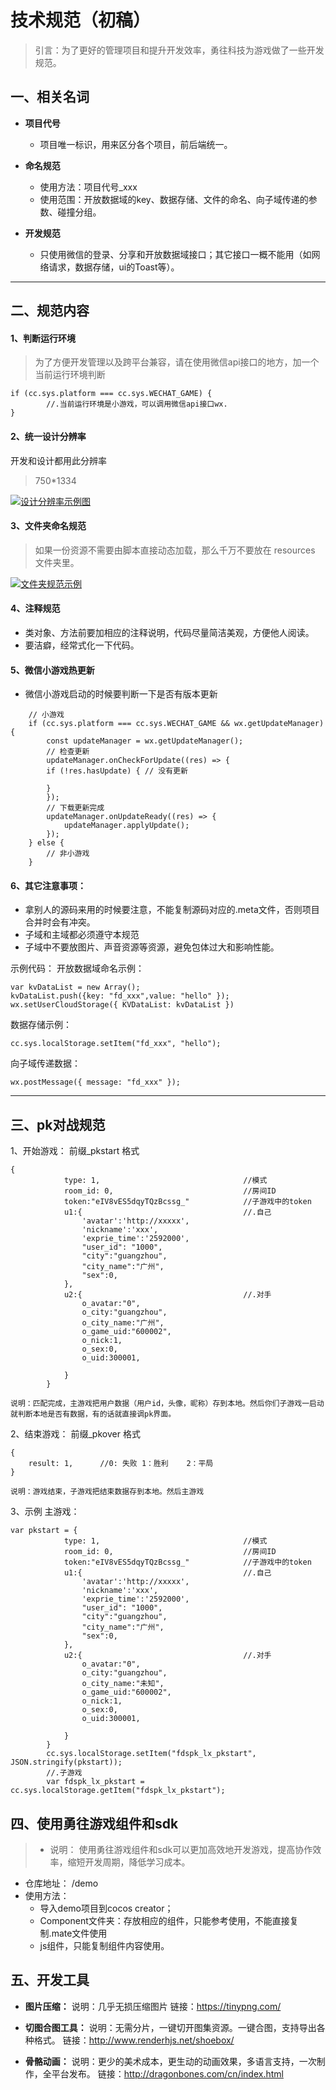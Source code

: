 # 技术规范（初稿）

> 引言：为了更好的管理项目和提升开发效率，勇往科技为游戏做了一些开发规范。

## 一、相关名词

+ **项目代号** 

	* 项目唯一标识，用来区分各个项目，前后端统一。
+ **命名规范**
    +  使用方法：项目代号_xxx 
    + 使用范围：开放数据域的key、数据存储、文件的命名、向子域传递的参数、碰撞分组。

+ **开发规范**
    * 只使用微信的登录、分享和开放数据域接口；其它接口一概不能用（如网络请求，数据存储，ui的Toast等）。

----------


## 二、规范内容
 
#### 1、判断运行环境

> 为了方便开发管理以及跨平台兼容，请在使用微信api接口的地方，加一个当前运行环境判断

```
if (cc.sys.platform === cc.sys.WECHAT_GAME) {
		//.当前运行环境是小游戏，可以调用微信api接口wx.
}
```

#### 2、统一设计分辨率
开发和设计都用此分辨率
> 750*1334

[![设计分辨率示例图](https://game.zuiqiangyingyu.net/wb_webview/common/cdn/img01.png "设计分辨率示例图")](https://game.zuiqiangyingyu.net/wb_webview/common/cdn/img01.png "设计分辨率示例图")


#### 3、文件夹命名规范

> 如果一份资源不需要由脚本直接动态加载，那么千万不要放在 resources 文件夹里。

[![文件夹规范示例](https://game.zuiqiangyingyu.net/wb_webview/common/cdn/fold.jpg "文件夹规范示例")](https://game.zuiqiangyingyu.net/wb_webview/common/cdn/fold.jpg "文件夹规范示例")

#### 4、注释规范
 - 类对象、方法前要加相应的注释说明，代码尽量简洁美观，方便他人阅读。
 - 要洁癖，经常式化一下代码。


#### 5、微信小游戏热更新
	

 - 微信小游戏启动的时候要判断一下是否有版本更新

```
	// 小游戏
	if (cc.sys.platform === cc.sys.WECHAT_GAME && wx.getUpdateManager) {
		const updateManager = wx.getUpdateManager();
		// 检查更新
		updateManager.onCheckForUpdate((res) => {
		if (!res.hasUpdate) { // 没有更新
			
		}
		});
		// 下载更新完成
		updateManager.onUpdateReady((res) => {
			updateManager.applyUpdate();
		});
	} else { 
		// 非小游戏
	}
```

#### 6、其它注意事项：
 - 拿别人的源码来用的时候要注意，不能复制源码对应的.meta文件，否则项目合并时会有冲突。
 - 子域和主域都必须遵守本规范
 - 子域中不要放图片、声音资源等资源，避免包体过大和影响性能。

	


示例代码：
开放数据域命名示例：
	

```
var kvDataList = new Array();
kvDataList.push({key: "fd_xxx",value: "hello" });
wx.setUserCloudStorage({ KVDataList: kvDataList })
```

数据存储示例：

```
cc.sys.localStorage.setItem("fd_xxx", "hello");
```

向子域传递数据：
	
```
wx.postMessage({ message: "fd_xxx" });
```


----------

## 三、pk对战规范
1、开始游戏：
	前缀_pkstart
	格式
		

```
{
			type: 1,								//模式
			room_id: 0,								//房间ID
			token:"eIV8vES5dqyTQzBcssg_"			//子游戏中的token
			u1:{									//.自己
				'avatar':'http://xxxxx',
				'nickname':'xxx',
				'exprie_time':'2592000',			
				"user_id": "1000", 
				"city":"guangzhou",
				"city_name":"广州",
				"sex":0, 						
			},
			u2:{									//.对手
				o_avatar:"0",
				o_city:"guangzhou",
				o_city_name:"广州",
				o_game_uid:"600002",
				o_nick:1,
				o_sex:0,
				o_uid:300001,
				
			}
		}
```
	说明：匹配完成，主游戏把用户数据（用户id，头像，昵称）存到本地。然后你们子游戏一启动就判断本地是否有数据，有的话就直接调pk界面。

2、结束游戏：
	前缀_pkover
	格式
		

```
{
	result: 1,		//0: 失败 1：胜利	2：平局
}
```
	说明：游戏结束，子游戏把结束数据存到本地。然后主游戏

3、示例
	主游戏：
		
```
var pkstart = {
			type: 1,								//模式
			room_id: 0,								//房间ID
			token:"eIV8vES5dqyTQzBcssg_"			//子游戏中的token
			u1:{									//.自己
				'avatar':'http://xxxxx',
				'nickname':'xxx',
				'exprie_time':'2592000',			
				"user_id": "1000", 
				"city":"guangzhou",
				"city_name":"广州",
				"sex":0, 						
			},
			u2:{									//.对手
				o_avatar:"0",
				o_city:"guangzhou",
				o_city_name:"未知",
				o_game_uid:"600002",
				o_nick:1,
				o_sex:0,
				o_uid:300001,
				
			}
		}
		cc.sys.localStorage.setItem("fdspk_lx_pkstart", JSON.stringify(pkstart));
		//.子游戏
		var fdspk_lx_pkstart = cc.sys.localStorage.getItem("fdspk_lx_pkstart");
```

## 四、使用勇往游戏组件和sdk
> - 说明： 使用勇往游戏组件和sdk可以更加高效地开发游戏，提高协作效率，缩短开发周期，降低学习成本。
- 仓库地址： /demo
- 使用方法：
	- 导入demo项目到cocos creator；
	- Component文件夹：存放相应的组件，只能参考使用，不能直接复制.mate文件使用
    - js组件，只能复制组件内容使用。




## 五、开发工具

- **图片压缩：**
	说明：几乎无损压缩图片
	链接：https://tinypng.com/
	
- **切图合图工具：**
	说明：无需分片，一键切开图集资源。一键合图，支持导出各种格式。
	链接：http://www.renderhjs.net/shoebox/

- **骨骼动画：**
	说明：更少的美术成本，更生动的动画效果，多语言支持，一次制作，全平台发布。
	链接：http://dragonbones.com/cn/index.html
